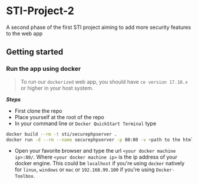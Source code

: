 # STI-Project-2
A second phase of the first STI project aiming to add  more security features to the web app

## Getting started
### Run the app using docker
> To run our `dockerized` web app, you should have `ce version 17.10.x` or higher in your host system.

***Steps***

-	First clone the repo
-	Place yourself at the root of the repo
-	In your command line or `Docker QuickStart Terminal` type 

```bash
docker build --rm -t sti/securephpserver .
docker run -d --rm --name securephpserver -p 80:80 -v <path to the html folder on your local machine>:/var/www/html/ sti/securephpserver
```	
-	Open your favorite browser and type the url `<your docker machine ip>:80/`.
	Where `<your docker machine ip>` is the ip address of your docker engine. This could be `localhost` if you're using `docker` natively for `linux`, `windows` or `mac` or `192.168.99.100` if you're using `Docker-Toolbox`. 

